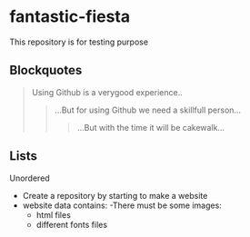 # fantastic-fiesta
This repository is for testing purpose
## Blockquotes


> Using Github is a verygood experience..
>> ...But for using Github we need a skillfull person...
> > > ...But with the time it will be cakewalk...


## Lists

Unordered

+ Create a repository by starting to make a website
+ website data contains:
  -There must be some images:
    * html files
    + different fonts files
